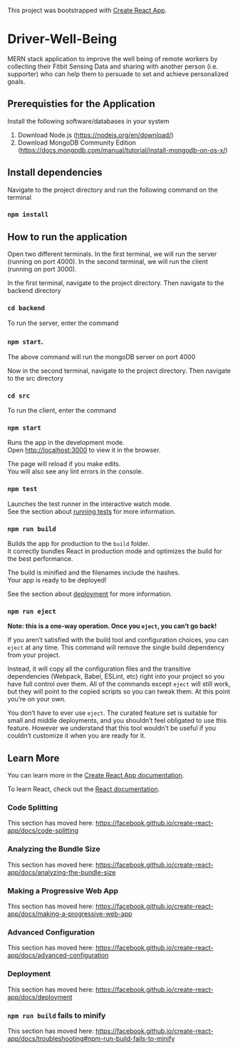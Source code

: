 This project was bootstrapped with [Create React App](https://github.com/facebook/create-react-app).

# Driver-Well-Being

MERN stack application to improve the well being of remote workers by collecting their Fitbit Sensing Data and sharing with another person (i.e. supporter) who can help them to persuade to set and achieve personalized goals.  

## Prerequisties for the Application

Install the following software/databases in your system

1. Download Node.js (https://nodejs.org/en/download/)
2. Download MongoDB Community Edition (https://docs.mongodb.com/manual/tutorial/install-mongodb-on-os-x/)

## Install dependencies
 
Navigate to the project directory and run the following command on the terminal
 
### `npm install`
 
## How to run the application

Open two different terminals.
In the first terminal, we will run the server (running on port 4000).
In the second terminal, we will run the client (running on port 3000).

In the first terminal, navigate to the project directory.
Then navigate to the backend directory

### `cd backend`

To run the server, enter the command 

### `npm start`. 

The above command will run the mongoDB server on port 4000

Now in the second terminal, navigate to the project directory.
Then navigate to the src directory

### `cd src`

To run the client, enter the command 

### `npm start`

Runs the app in the development mode.<br />
Open [http://localhost:3000](http://localhost:3000) to view it in the browser.

The page will reload if you make edits.<br />
You will also see any lint errors in the console.

### `npm test`

Launches the test runner in the interactive watch mode.<br />
See the section about [running tests](https://facebook.github.io/create-react-app/docs/running-tests) for more information.

### `npm run build`

Builds the app for production to the `build` folder.<br />
It correctly bundles React in production mode and optimizes the build for the best performance.

The build is minified and the filenames include the hashes.<br />
Your app is ready to be deployed!

See the section about [deployment](https://facebook.github.io/create-react-app/docs/deployment) for more information.

### `npm run eject`

**Note: this is a one-way operation. Once you `eject`, you can’t go back!**

If you aren’t satisfied with the build tool and configuration choices, you can `eject` at any time. This command will remove the single build dependency from your project.

Instead, it will copy all the configuration files and the transitive dependencies (Webpack, Babel, ESLint, etc) right into your project so you have full control over them. All of the commands except `eject` will still work, but they will point to the copied scripts so you can tweak them. At this point you’re on your own.

You don’t have to ever use `eject`. The curated feature set is suitable for small and middle deployments, and you shouldn’t feel obligated to use this feature. However we understand that this tool wouldn’t be useful if you couldn’t customize it when you are ready for it.

## Learn More

You can learn more in the [Create React App documentation](https://facebook.github.io/create-react-app/docs/getting-started).

To learn React, check out the [React documentation](https://reactjs.org/).

### Code Splitting

This section has moved here: https://facebook.github.io/create-react-app/docs/code-splitting

### Analyzing the Bundle Size

This section has moved here: https://facebook.github.io/create-react-app/docs/analyzing-the-bundle-size

### Making a Progressive Web App

This section has moved here: https://facebook.github.io/create-react-app/docs/making-a-progressive-web-app

### Advanced Configuration

This section has moved here: https://facebook.github.io/create-react-app/docs/advanced-configuration

### Deployment

This section has moved here: https://facebook.github.io/create-react-app/docs/deployment

### `npm run build` fails to minify

This section has moved here: https://facebook.github.io/create-react-app/docs/troubleshooting#npm-run-build-fails-to-minify
